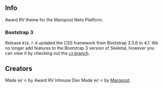 ## Info

Award RV theme for the Maropost Neto Platform.

### Bootstrap 3

Release `#18.7.0` updated the CSS framework from Bootstrap 3.3.6 to 4.1. We no longer add features to the Bootstrap 3 version of Skeletal, however you can view it by checking out the [`v3` branch](https://github.com/NetoECommerce/Skeletal/tree/v3).

## Creators

Made w/ 🔥 by Award RV Inhouse Dev
Made w/ 🔥 by [Maropost](http://neto.com.au).
